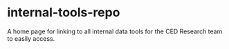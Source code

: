 # internal-tools-repo
 A home page for linking to all internal data tools for the CED Research team to easily access.
